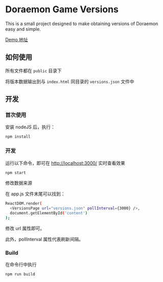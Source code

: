 # Doraemon Game Versions

This is a small project designed to make obtaining versions of Doraemon easy and simple.

[Demo 地址](https://yoniji.github.io/)


## 如何使用

所有文件都在 `public` 目录下

将版本数据输出到与 `index.html` 同目录的 `versions.json` 文件中


## 开发

### 首次使用

安装 nodeJS 后，执行：

```sh
npm install
```

### 开发

运行以下命令，即可在 <http://localhost:3000/> 实时查看效果

```sh
npm start
```

修改数据来源

在 app.js 文件末尾可以找到：

```sh
ReactDOM.render(
  <VersionsPage url="versions.json" pollInterval={3000} />,
  document.getElementById('content')
);
```

修改 url 属性即可。

此外，pollInterval 属性代表刷新间隔。


### Build

在命令行中执行

```sh
npm run build
```

